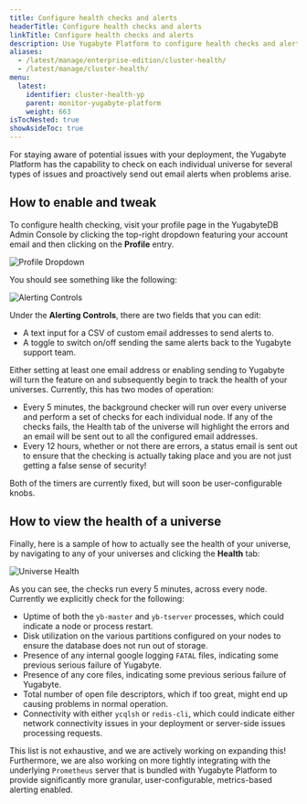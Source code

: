 ```yaml
---
title: Configure health checks and alerts
headerTitle: Configure health checks and alerts
linkTitle: Configure health checks and alerts
description: Use Yugabyte Platform to configure health checks and alerts for YugabyteDB universes.
aliases:
  - /latest/manage/enterprise-edition/cluster-health/
  - /latest/manage/cluster-health/
menu:
  latest:
    identifier: cluster-health-yp
    parent: monitor-yugabyte-platform
    weight: 663
isTocNested: true
showAsideToc: true
---
```


For staying aware of potential issues with your deployment, the Yugabyte Platform has the capability to check on each individual universe for several types of issues and proactively send out email alerts when problems arise.

## How to enable and tweak

To configure health checking, visit your profile page in the YugabyteDB Admin Console by clicking the top-right dropdown featuring your account email and then clicking on the **Profile** entry.

![Profile Dropdown](/images/ee/health/profile-button.png)

You should see something like the following:

![Alerting Controls](/images/ee/health/alerting-controls.png)

Under the **Alerting Controls**, there are two fields that you can edit:

- A text input for a CSV of custom email addresses to send alerts to.
- A toggle to switch on/off sending the same alerts back to the Yugabyte support team.

Either setting at least one email address or enabling sending to Yugabyte will turn the feature on and subsequently begin to track the health of your universes. Currently, this has two modes of operation:

- Every 5 minutes, the background checker will run over every universe and perform a set of checks for each individual node. If any of the checks fails, the Health tab of the universe will highlight the errors and an email will be sent out to all the configured email addresses.
- Every 12 hours, whether or not there are errors, a status email is sent out to ensure that the checking is actually taking place and you are not just getting a false sense of security!

Both of the timers are currently fixed, but will soon be user-configurable knobs.

## How to view the health of a universe

Finally, here is a sample of how to actually see the health of your universe, by navigating to any of your universes and clicking the **Health** tab:

![Universe Health](/images/ee/health/universe-health.png)

As you can see, the checks run every 5 minutes, across every node. Currently we explicitly check for the following:

- Uptime of both the `yb-master` and `yb-tserver` processes, which could indicate a node or process restart.
- Disk utilization on the various partitions configured on your nodes to ensure the database does not run out of storage.
- Presence of any internal google logging `FATAL` files, indicating some previous serious failure of Yugabyte.
- Presence of any core files, indicating some previous serious failure of Yugabyte.
- Total number of open file descriptors, which if too great, might end up causing problems in normal operation.
- Connectivity with either `ycqlsh` or `redis-cli`, which could indicate either network connectivity issues in your deployment or server-side issues processing requests.

This list is not exhaustive, and we are actively working on expanding this! Furthermore, we are also working on more tightly integrating with the underlying `Prometheus` server that is bundled with Yugabyte Platform to provide significantly more granular, user-configurable, metrics-based alerting enabled.
